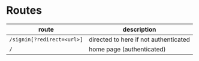 # Routes

|route|description|
|---|---|
|`/signin[?redirect=<url>]`|directed to here if not authenticated|
|`/`|home page (authenticated)|

